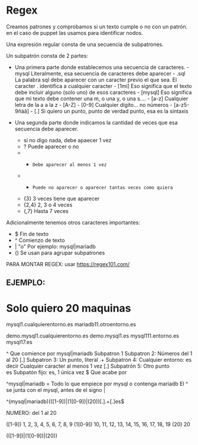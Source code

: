 # Regex

Creamos patrones y comprobamos si un texto cumple o no con un patrón.
en el caso de puppet las usamos para identificar nodos.

Una expresión regular consta de una secuencia de subpatrones.

Un subpatrón consta de 2 partes:
 - Una primera parte donde establecemos una secuencia de caracteres.
        - mysql      Literalmente, esa secuencia de caracteres debe aparecer
        - .sql       La palabra sql debe aparecer con un caracter previo el que sea.
                     El caracter . identifica a cualquier caracter
        - [1mi]      Eso significa que el texto debe incluir alguno (solo uno) de esos caracteres
        - [mysql]    Eso significa que mi texto debe contener una m, o una y, o una s....
        - [a-z]      Cualquier letra de la a a la z
        - [A-Z]
        - [0-9]      Cualquier dígito... no números
        - [a-z5-9ñáâ]
        - [.]        Si quiero un punto, punto de verdad punto, esa es la sintaxis
    
 - Una segunda parte donde indicamos la cantidad de veces que esa secuencia debe aparecer.
    - si no digo nada, debe apaecer 1 vez
    - ?     Puede aparecer o no
    - +     Debe aparecer al menos 1 vez
    - *     Puede no aparecer o aparecer tantas veces como quiera
    - {3}   3 veces tiene que aparecer
    - {2,4} 2, 3 o 4 veces
    - {,7}  Hasta 7 veces

Adicionalmente tenemos otros caracteres importantes:
 - $ Fin de texto
 - ^ Comienzo de texto
 - | "o" Por ejemplo:  mysql|mariadb
 - () Se usan para agrupar subpatrones

PARA MONTAR REGEX: usar https://regex101.com/

## EJEMPLO: 

# Solo quiero 20 maquinas

mysql1.cualquierentorno.es
mariadb11.otroentorno.es

demo.mysql1.cualquierentorno.es
demo.mysql1.es
mysql111.entorno.es
mysql17.es


^               Que comience por
mysql|mariadb   Subpatron 1
                Subpatron 2: Números del 1 al 20
[.]             Subpatron 3: Un punto, literal
.+              Subpatron 4: Cualquier entorno: es decir
                    Cualquier caracter al menos 1 vez
[.]             Subpatrón 5: Otro punto               
es              Subpatón fijo: es, 1 única vez
$               Que acabe por

^mysql|mariadb = Todo lo que empiece por mysql o contenga mariadb 
                 El ^ se junta con el mysql, antes de el signo |
                 
^(mysql|mariadb)(([1-9])|(1[0-9])|(20))[.].+[.]es$

NUMERO: del 1 al 20

([1-9])       1, 2, 3, 4, 5, 6, 7, 8, 9
(1[0-9])      10, 11, 12, 13, 14, 15, 16, 17, 18, 19
(20)          20

(([1-9])|(1[0-9])|(20))